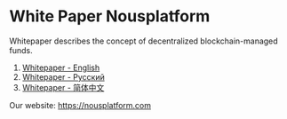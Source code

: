 # White Paper Nousplatform

Whitepaper describes the concept of decentralized blockchain-managed funds.

1. [Whitepaper - English](https://github.com/nousplatform/Whitepaper/blob/master/README_EN.md)
2. [Whitepaper - Русский](https://github.com/nousplatform/Whitepaper/blob/master/README_RU.md)
3. [Whitepaper - 简体中文](https://github.com/nousplatform/Whitepaper/blob/master/README_CN.md)

Our website: https://nousplatform.com
